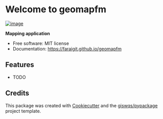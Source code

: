 # Welcome to geomapfm


[![image](https://img.shields.io/pypi/v/geomapfm.svg)](https://pypi.python.org/pypi/geomapfm)


**Mapping application**


-   Free software: MIT license
-   Documentation: <https://faraigit.github.io/geomapfm>
    

## Features

-   TODO

## Credits

This package was created with [Cookiecutter](https://github.com/cookiecutter/cookiecutter) and the [giswqs/pypackage](https://github.com/giswqs/pypackage) project template.
